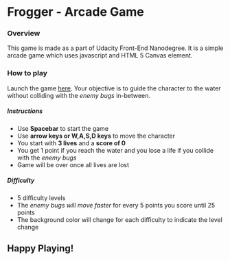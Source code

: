 Frogger - Arcade Game
======================
### Overview
This game is made as a part of Udacity Front-End Nanodegree. It is a simple arcade game which uses javascript and HTML 5 Canvas element. 

### How to play
Launch the game [here](https://aravindhb4.github.io/arcade-game). Your objective is to guide the character to the water without colliding with the *enemy bugs* in-between. 
##### Instructions
* Use **Spacebar** to start the game
* Use **arrow keys or W,A,S,D keys** to move the character
* You start with **3 lives** and a **score of 0**
* You get 1 point if you reach the water and you lose a life if you collide with the *enemy bugs*
* Game will be over once all lives are lost

##### Difficulty
* 5 difficulty levels
* The *enemy bugs will move faster* for every 5 points you score until 25 points
* The background color will change for each difficulty to indicate the level change

## Happy Playing!
